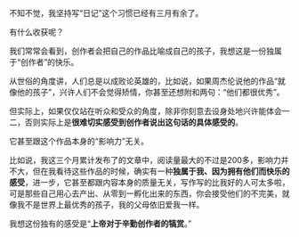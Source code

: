 不知不觉，我坚持写“日记”这个习惯已经有三月有余了。

有什么收获呢？

我们常常会看到，创作者会把自己的作品比喻成自己的孩子，我想这是一份独属于“创作者”的快乐。

从世俗的角度讲，人们总是以成败论英雄的，比如说，如果周杰伦说他的作品“就像他的孩子”，兴许人们不会觉得矫情，你甚至还想附和两句：“他们都很优秀”。

但实际上，如果仅仅站在听众和受众的角度，除非你刻意去设身处地兴许能体会一二，否则实际上是**很难切实感受到创作者说出这句话的具体感受的**。

它甚至跟这个作品本身的“影响力”无关。

比如说，我这三个月累计发布了的文章中，阅读量最大的不过是200多，影响力并不大，但在我看待这些作品的时候，确实有一种**独属于我、因为拥有他们而快乐的感受**，进一步，它甚至都跟内容本身的质量无关，写作写的比我好的人可太多啦，可是那些自己用心去产出、从零到一孵化出来的东西，你会接受他们的不完美，就像我不是世界上最优秀的孩子，我的父母依旧爱我一样。

我想这份独有的感受是“**上帝对于辛勤创作者的犒赏**。”